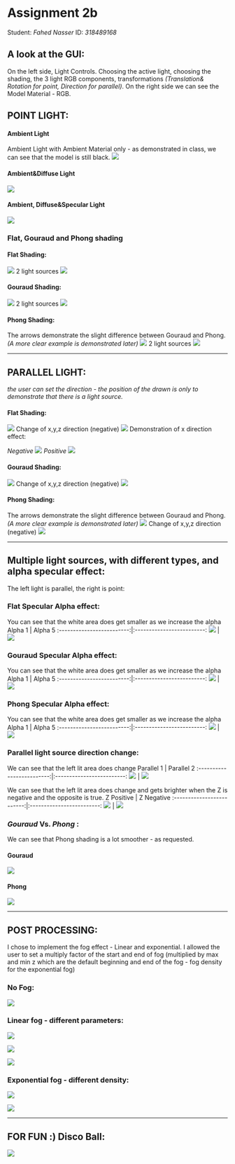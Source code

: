 Assignment 2b
=============

Student: *Fahed Nasser* ID: *318489168*

## A look at the GUI:
On the left side, Light Controls. Choosing the active light, choosing the shading, the 3 light RGB components, transformations _(Translation& Rotation for point, Direction for parallel)_. On the right side we can see the Model Material - RGB.

## POINT LIGHT: 

#### Ambient Light
Ambient Light with Ambient Material only - as demonstrated in class, we can see that the model is still black.
![](../../master/Pictures_As2/PartB/p_source/Ambient_Only.png)

#### Ambient&Diffuse Light
![](../../master/Pictures_As2/PartB/p_source/Ambient_Diffuse.png)

#### Ambient, Diffuse&Specular Light
![](../../master/Pictures_As2/PartB/p_source/Ambient_Diffuse_Specular.png)


### Flat, Gouraud and Phong shading

#### Flat Shading:
![](../../master/Pictures_As2/PartB/p_source/Ambient_Diffuse_Specular_Flat.png)
2 light sources
![](../../master/Pictures_As2/PartB/p_source/2_Lights_Flat.png)

#### Gouraud Shading:
![](../../master/Pictures_As2/PartB/p_source/Ambient_Diffuse_Specular_Gouraud.png)
2 light sources
![](../../master/Pictures_As2/PartB/p_source/2_Lights_Gouraud.png)

#### Phong Shading:
The arrows demonstrate the slight difference between Gouraud and Phong. _(A more clear example is demonstrated later)_
![](../../master/Pictures_As2/PartB/p_source/Ambient_Diffuse_Specular_Phong.png)
2 light sources
![](../../master/Pictures_As2/PartB/p_source/2_Lights_Phong.png)

------------------------------------------------------------------------------------------------------------------------

## PARALLEL LIGHT: 
_the user can set the direction - the position of the drawn is only to demonstrate that there is a light source._

#### Flat Shading:
![](../../master/Pictures_As2/PartB/par_source/1_Flat.png)
Change of x,y,z direction (negative)
![](../../master/Pictures_As2/PartB/par_source/2_Flat.png)
Demonstration of x direction effect:

_Negative_
![](../../master/Pictures_As2/PartB/par_source/x_direction.png)
_Positive_
![](../../master/Pictures_As2/PartB/par_source/x_direction_2.png)



#### Gouraud Shading:
![](../../master/Pictures_As2/PartB/par_source/1_Gouraud.png)
Change of x,y,z direction (negative)
![](../../master/Pictures_As2/PartB/par_source/2_Gouraud.png)


#### Phong Shading:
The arrows demonstrate the slight difference between Gouraud and Phong. _(A more clear example is demonstrated later)_
![](../../master/Pictures_As2/PartB/par_source/1_Phong.png)
Change of x,y,z direction (negative)
![](../../master/Pictures_As2/PartB/par_source/2_Phong.png)

-------------------------------------------------------------------------------------------------------------------------
## Multiple light sources, with different types, and alpha specular effect:
The left light is parallel, the right is point:


### Flat Specular Alpha effect:
You can see that the white area does get smaller as we increase the alpha
Alpha 1          |  Alpha 5
:-------------------------:|:-------------------------:
![](../../master/Pictures_As2/PartB/par_source/Sphere_1_Flat_SpecularAlpha.png)  |  ![](../../master/Pictures_As2/PartB/par_source/Sphere_1_Flat_SpecularAlphaLess.png )

### Gouraud Specular Alpha effect:
You can see that the white area does get smaller as we increase the alpha
Alpha 1          |  Alpha 5
:-------------------------:|:-------------------------:
![](../../master/Pictures_As2/PartB/par_source/Sphere_1_Gouraud_SpecularAlpha.png)  |  ![](../../master/Pictures_As2/PartB/par_source/Sphere_1_Gouraud_SpecularAlphaLess.png )

### Phong Specular Alpha effect:
You can see that the white area does get smaller as we increase the alpha
Alpha 1          |  Alpha 5
:-------------------------:|:-------------------------:
![](../../master/Pictures_As2/PartB/par_source/Sphere_1_Phong_SpecularAlpha.png)  |  ![](../../master/Pictures_As2/PartB/par_source/Sphere_1_Phong_SpecularAlphaLess.png )


### Parallel light source direction change:
We can see that the left lit area does change
Parallel 1          |  Parallel 2
:-------------------------:|:-------------------------:
![](../../master/Pictures_As2/PartB/par_source/Sphere_1_Gouraud_Parallel.png)  |  ![](../../master/Pictures_As2/PartB/par_source/Sphere_1_Gouraud_Parallel_YPlus_XPlus.png )

We can see that the left lit area does change and gets brighter when the Z is negative and the opposite is true.
Z Positive          |  Z Negative
:-------------------------:|:-------------------------:
![](../../master/Pictures_As2/PartB/par_source/Sphere_1_Gouraud_Parallel_ZPlus.png)  |  ![](../../master/Pictures_As2/PartB/par_source/Sphere_1_Gouraud_Parallel_Zminus.png )


### _Gouraud_ Vs. _Phong_ :
We can see that Phong shading is a lot smoother - as requested.
#### Gouraud
![](../../master/Pictures_As2/PartB/par_source/Sphere_1_Gouraud_SpecularAlpha.png)
#### Phong
![](../../master/Pictures_As2/PartB/par_source/Sphere_1_Phong_SpecularAlpha.png )

-----------------------------------------------------------------------------------------------------------------------

## POST PROCESSING:
I chose to implement the fog effect - Linear and exponential. I allowed the user to set a multiply factor of the start and end of fog (multiplied by max and min z which are the default beginning and end of the fog - fog density for the exponential fog)

### No Fog:
![](../../master/Pictures_As2/No_Fog.png)

### Linear fog - different parameters: 

![](../../master/Pictures_As2/Fog_Linear_1.png)

![](../../master/Pictures_As2/Fog_Linear_2.png)

![](../../master/Pictures_As2/Fog_Linear_3.png)

### Exponential fog - different density:

![](../../master/Pictures_As2/Fog_Exponential.png)

![](../../master/Pictures_As2/Fog_Exponential_2.png)

-----------------------------------------------------------------------------------------------------------------------

## FOR FUN :) Disco Ball:

![](../../master/Pictures_As2/Disco.png)
